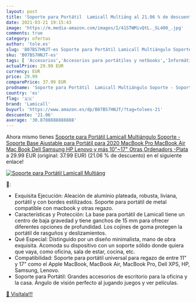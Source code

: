 ```yaml
---
layout: post
title: 'Soporte para Portátil  Lamicall Multiáng al 21.06 % de descuento'
date: 2021-03-21 19:15:43
image: 'https://m.media-amazon.com/images/I/41STWMivQtL._SL400_.jpg'
comments: true
category: ofertas
author: 'tole.es'
slug: 'B07BS7HNJT-es Soporte para Portátil Lamicall Multiángulo Soporte -...'
sku: 'B07BS7HNJT-es'
tags: [ 'Accesorios','Accesorios para portátiles y netbooks','Informática','Soportes de regazo para portátiles y netbooks','dell','lamicall','lenovo','samsung', ]
actualPrice: 29.99 EUR
currency: EUR
price: 29.99
comparePrice: 37.99 EUR
prodname: 'Soporte para Portátil  Lamicall Multiángulo Soporte - Soporte Base Ajustable para Portátil para 2020 MacBook Pro  MacBook Air  Mac Book  Dell  Samsung  HP  Lenovo y más 10"~17" Otras Ordenadors -Plata'
country: 'es'
flag: '🇪🇸'
brand: 'Lamicall'
buyurl: 'https://www.amazon.es/dp/B07BS7HNJT/?tag=tolees-21'
descuento: '21.06'
average: '30.8788888888888'
---
```


Ahora mismo tienes [Soporte para Portátil  Lamicall Multiángulo Soporte - Soporte Base Ajustable para Portátil para 2020 MacBook Pro  MacBook Air  Mac Book  Dell  Samsung  HP  Lenovo y más 10"~17" Otras Ordenadors -Plata](https://www.amazon.es/dp/B07BS7HNJT/?tag=tolees-21) a 29.99 EUR (original: 37.99 EUR) (21.06 %  de descuento) en el siguiente enlace!

[![Soporte para Portátil  Lamicall Multiáng](https://m.media-amazon.com/images/I/41STWMivQtL._SL400_.jpg)](https://www.amazon.es/dp/B07BS7HNJT/?tag=tolees-21)

🔎:

- Exquisita Ejecución: Aleación de aluminio plateada, robusta, liviana, portátil y con bordes estilizados. Soporte para portátil de metal compatible con macbook y otras regazo.
- Características y Protección: La base para portátil de Lamicall tiene un centro de baja gravedad y tiene ganchos de 15 mm para ofrecer diferentes opciones de profundidad. Los cojines de goma protegen la portátil de rasguños y deslizamientos.
- Qué Especial: Distinguido por un diseño minimalista, mano de obra exquisita. Acomoda su dispositivo con un soporte sólido donde quiera que vaya, como oficina, sala de estar, cocina, etc.
- Compatibilidad: Soporte para portátil universal para regazo de entre 11" y 17" como el Apple MacBook, MacBook Air, MacBook Pro, Dell XPS, HP, Samsung, Lenovo.
- Soporte para Portátil: Grandes accesorios de escritorio para la oficina y la casa. Ángulo de visión perfecto al jugando juegos y ver películas.

[🛒 Visítala!!!](https://www.amazon.es/dp/B07BS7HNJT/?tag=tolees-21)

